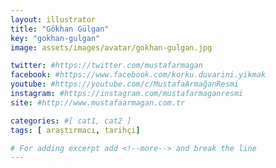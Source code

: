 ```yaml
---
layout: illustrator
title: "Gökhan Gülgan"
key: "gokhan-gulgan"
image: assets/images/avatar/gokhan-gulgan.jpg

twitter: #https://twitter.com/mustafarmagan
facebook: #https://www.facebook.com/korku.duvarini.yikmak
youtube: #https://youtube.com/c/MustafaArmağanResmi
instagram: #https://instagram.com/mustafarmaganresmi
site: #http://www.mustafaarmagan.com.tr

categories: #[ cat1, cat2 ]
tags: [ araştırmacı, tarihçi]

# For adding excerpt add <!--more--> and break the line
---
```

 
<!--more-->
